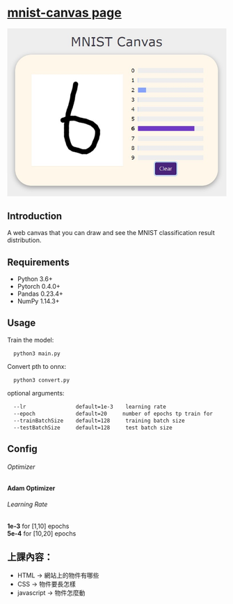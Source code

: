 # [mnist-canvas page](https://ruiyangju.github.io/mnist-canvas/)

<p align="center">
  <img src="mnist.jpg" width="640" title="mnist">
</p>

## Introduction
A web canvas that you can draw and see the MNIST classification result distribution.

## Requirements
* Python 3.6+
* Pytorch 0.4.0+
* Pandas 0.23.4+
* NumPy 1.14.3+

## Usage
  Train the model:
  
      python3 main.py
  
  Convert pth to onnx:
  
      python3 convert.py

  optional arguments:
  
      --lr                default=1e-3    learning rate
      --epoch             default=20     number of epochs tp train for
      --trainBatchSize    default=128     training batch size
      --testBatchSize     default=128     test batch size
 
## Config
###### Optimizer 
__Adam Optimizer__
###### Learning Rate
__1e-3__ for [1,10] epochs <br>
__5e-4__ for [10,20] epochs <br>
      
## 上課內容：
* HTML -> 網站上的物件有哪些
* CSS -> 物件要長怎樣
* javascript -> 物件怎麼動

